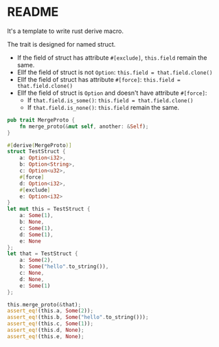 # README

It's a template to write rust derive macro.

The trait is designed for named struct.
- If the field of struct has attribute `#[exclude]`, `this.field` remain the same.
- ElIf the field of struct is not `Option`: `this.field = that.field.clone()`
- ElIf the field of struct has attribute `#[force]`: `this.field = that.field.clone()`
- ElIf the field of struct is `Option` and doesn't have attribute `#[force]`:
    - If `that.field.is_some()`: `this.field = that.field.clone()`
    - If `that.field.is_none()`: `this.field` remain the same.


```rust
pub trait MergeProto {
    fn merge_proto(&mut self, another: &Self);
}

#[derive(MergeProto)]
struct TestStruct {
    a: Option<i32>,
    b: Option<String>,
    c: Option<u32>,
    #[force]
    d: Option<i32>,
    #[exclude]
    e: Option<i32>
}
let mut this = TestStruct {
    a: Some(1),
    b: None,
    c: Some(1),
    d: Some(1),
    e: None
};
let that = TestStruct {
    a: Some(2),
    b: Some("hello".to_string()),
    c: None,
    d: None,
    e: Some(1)
};

this.merge_proto(&that);
assert_eq!(this.a, Some(2));
assert_eq!(this.b, Some("hello".to_string()));
assert_eq!(this.c, Some(1));
assert_eq!(this.d, None);
assert_eq!(this.e, None);
```
